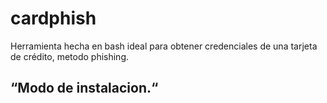# cardphish
Herramienta hecha en bash ideal para obtener credenciales de una tarjeta de crédito, metodo phishing.

## “Modo de instalacion.“
